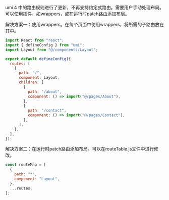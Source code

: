 umi 4 中的路由规则进行了更新，不再支持约定式路由。需要用户手动处理布局。可以使用插件，如wrappers，或在运行时patch路由添加布局。

解决方案一：使用wrappers。在每个页面中使用wrappers，将所需的子路由放在其中。

```javascript
import React from "react";
import { defineConfig } from "umi";
import Layout from "@/components/Layout";

export default defineConfig({
  routes: [
    {
      path: "/",
      component: Layout,
      children: [
        {
          path: "/about",
          component: () => import("@/pages/About"),
        },
        {
          path: "/contact",
          component: () => import("@/pages/Contact"),
        },
      ],
    },
  ],
});
```

解决方案二：在运行时patch路由添加布局。可以在routeTable.js文件中进行修改。

```javascript
const routeMap = [
  {
    path: "*",
    component: "Layout",
  },
  ...routes,
];
```
